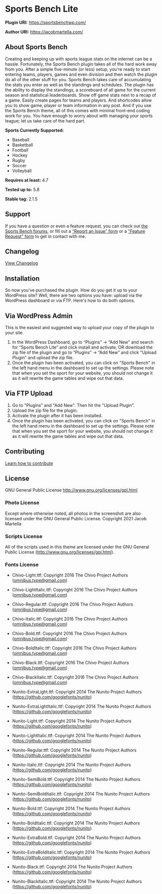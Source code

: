 # Sports Bench Lite

**Plugin URI:** https://sportsbenchwp.com/

**Author URI:** https://jacobmartella.com/

## About Sports Bench

Creating and keeping up with sports league stats on the internet can be a hassle. Fortunately, the Sports Bench plugin takes all of the hard work away from you. After a simple five-minute (or less) setup, you're ready to start entering teams, players, games and even division and then watch the plugin do all of the other stuff for you. Sports Bench takes care of accumulating the stats you enter as well as the standings and schedules. The plugin has the ability to display the standings, a scoreboard of all game for the current season and statistical leaderboards. Show off game stats next to a recap of a game. Easily create pages for teams and players. And shortcodes allow you to show game, player or team information in any post. And if you use the Sports Bench theme, all of this comes with minimal front-end coding work for you. You have enough to worry about with managing your sports league; let us take care of the hard part.

**Sports Currently Supported:**
- Baseball
- Basketball
- Football
- Hockey
- Rugby
- Soccer
- Volleyball

**Requires at least:** 4.7

**Tested up to:** 5.8

**Stable tag:** 2.1.5

## Support
If you have a question or even a feature request, you can check out [the Sports Bench forums](https://sportsbenchwp.com/forums/), or fill out a ["Report an Issue" form](https://sportsbenchwp.com/report-a-problem/) or a ["Feature Request" form](https://sportsbenchwp.com/feature-request/) to get in contact with me.

## Changelog
[View Changelog](changelog.md)

## Installation
So now you've purchased the plugin. How do you get it up to your WordPress site? Well, there are two options you have: upload via the WordPress dashboard or via FTP. Here's how to do both options.

## Via WordPress Admin
This is the easiest and suggested way to upload your copy of the plugin to your site.
1. In the WordPress Dashboard, go to “Plugins” -> “Add New” and search for “Sports Bench Lite” and click install and activate, OR download the zip file of the plugin and go to “Plugins” -> “Add New” and click \"Upload Plugin\" and upload the zip file.
2. Once the plugin has been activated, you can click on "Sports Bench" in the left hand menu in the dashboard to set up the settings. Please note that when you set the sport for your website, you should not change it as it will rewrite the game tables and wipe out that data.

## Via FTP Upload
1. Go to "Plugins" and "Add New". Then hit the "Upload Plugin".
2. Upload the zip file for the plugin.
3. Activate the plugin after it has been installed.
4. Once the plugin has been activated, you can click on "Sports Bench" in the left hand menu in the dashboard to set up the settings. Please note that when you set the sport for your website, you should not change it as it will rewrite the game tables and wipe out that data.

## Contributing
[Learn how to contribute](contributing.md)

## License
GNU General Public License
http://www.gnu.org/licenses/gpl.html

### Photo License
Except where otherwise noted, all photos in the screenshot are also licensed under the GNU General Public License. Copyright 2021 Jacob Martella

### Scripts License
All of the scripts used in this theme are licensed under the GNU General Public License (http://www.gnu.org/licenses/gpl.html).

### Fonts License
- Chivo-Light.ttf: Copyright 2016 The Chivo Project Authors (omnibus.type@gmail.com)
- Chivo-LightItalic.ttf: Copyright 2016 The Chivo Project Authors (omnibus.type@gmail.com)
- Chivo-Regular.ttf: Copyright 2016 The Chivo Project Authors (omnibus.type@gmail.com)
- Chivo-Italic.ttf: Copyright 2016 The Chivo Project Authors (omnibus.type@gmail.com)
- Chivo-Bold.ttf: Copyright 2016 The Chivo Project Authors (omnibus.type@gmail.com)
- Chivo-BoldItalic.ttf: Copyright 2016 The Chivo Project Authors (omnibus.type@gmail.com)
- Chivo-Black.ttf: Copyright 2016 The Chivo Project Authors (omnibus.type@gmail.com)
- Chivo-BlackItalic.ttf: Copyright 2016 The Chivo Project Authors (omnibus.type@gmail.com)

- Nunito-ExtraLight.ttf: Copyright 2014 The Nunito Project Authors (https://github.com/googlefonts/nunito)
- Nunito-ExtraLightItalic.ttf: Copyright 2014 The Nunito Project Authors (https://github.com/googlefonts/nunito)
- Nunito-Light.ttf: Copyright 2014 The Nunito Project Authors (https://github.com/googlefonts/nunito)
- Nunito-LightItalic.ttf: Copyright 2014 The Nunito Project Authors (https://github.com/googlefonts/nunito)
- Nunito-Regular.ttf: Copyright 2014 The Nunito Project Authors (https://github.com/googlefonts/nunito)
- Nunito-Italic.ttf: Copyright 2014 The Nunito Project Authors (https://github.com/googlefonts/nunito)
- Nunito-SemiBold.ttf: Copyright 2014 The Nunito Project Authors (https://github.com/googlefonts/nunito)
- Nunito-SemiBoldItalic.ttf: Copyright 2014 The Nunito Project Authors (https://github.com/googlefonts/nunito)
- Nunito-Bold.ttf: Copyright 2014 The Nunito Project Authors (https://github.com/googlefonts/nunito)
- Nunito-BoldItalic.ttf: Copyright 2014 The Nunito Project Authors (https://github.com/googlefonts/nunito)
- Nunito-ExtraBold.ttf: Copyright 2014 The Nunito Project Authors (https://github.com/googlefonts/nunito)
- Nunito-ExtraBoldItalic.ttf: Copyright 2014 The Nunito Project Authors (https://github.com/googlefonts/nunito)
- Nunito-Black.ttf: Copyright 2014 The Nunito Project Authors (https://github.com/googlefonts/nunito)
- Nunito-BlackItalic.ttf: Copyright 2014 The Nunito Project Authors (https://github.com/googlefonts/nunito)
